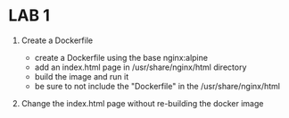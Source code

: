 # LAB 1

1. Create a Dockerfile
    * create a Dockerfile using the base nginx:alpine
    * add an index.html page in /usr/share/nginx/html directory
    * build the image and run it
    * be sure to not include the "Dockerfile" in the /usr/share/nginx/html

2. Change the index.html page without re-building the docker image
